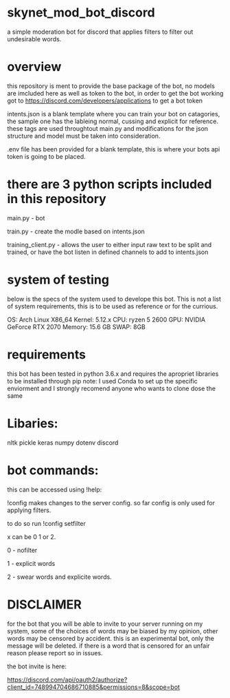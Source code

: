# skynet_mod_bot_discord
a simple moderation bot for discord that applies filters to filter out undesirable words.

# overview 
this repository is ment to provide the base package of the bot, no models are imcluded here as well as token to the bot,
in order to get the bot working got to https://discord.com/developers/applications to get a bot token

intents.json is a blank template where you can train your bot on catagories, the sample one has the lableing normal, cussing and explicit for reference. 
these tags are used throughtout main.py and modifications for the json structure and model must be taken into consideration.

.env file has been provided for a blank template, this is where your bots api token is going to be placed.

# there are 3 python scripts included in this repository

main.py - bot

train.py - create the modle based on intents.json

training_client.py - allows the user to either input raw text to be split and trained, or have the bot listen in defined channels to add to intents.json


# system of testing
below is the specs of the system used to develope this bot.
This is not a list of system requirements, this is to be used as reference or for the currious.

OS: Arch Linux X86_64
Kernel: 5.12.x
CPU: ryzen 5 2600
GPU: NVIDIA GeForce RTX 2070
Memory: 15.6 GB
SWAP: 8GB


# requirements
this bot has been tested in python 3.6.x and requires the apropriet libraries to be installed  through pip
note: I used Conda to set up the specific enviorment and I strongly recomend anyone who wants to clone dose the same

# Libaries:

 nltk
 pickle
 keras
 numpy
 dotenv
 discord

# bot commands: 
this can be accessed using !help:

!config 
makes changes to the server config. so far config is only used for applying filters.

to do so run !config setfilter <X>
  
x can be 0 1 or 2. 
 
 0 - nofilter
 
 1 - explicit words
 
 2 - swear words and explicite words.
  
 # DISCLAIMER
  
for the bot that you will be able to invite to your server running on my system, some of the choices of words may be biased by my opinion, 
other words may be censored by accident. this is an experimental bot, only the message will be deleted. if there is a word that is censored for an unfair reason
please report so in issues. 
  
the bot invite is here: 

https://discord.com/api/oauth2/authorize?client_id=748994704686710885&permissions=8&scope=bot



